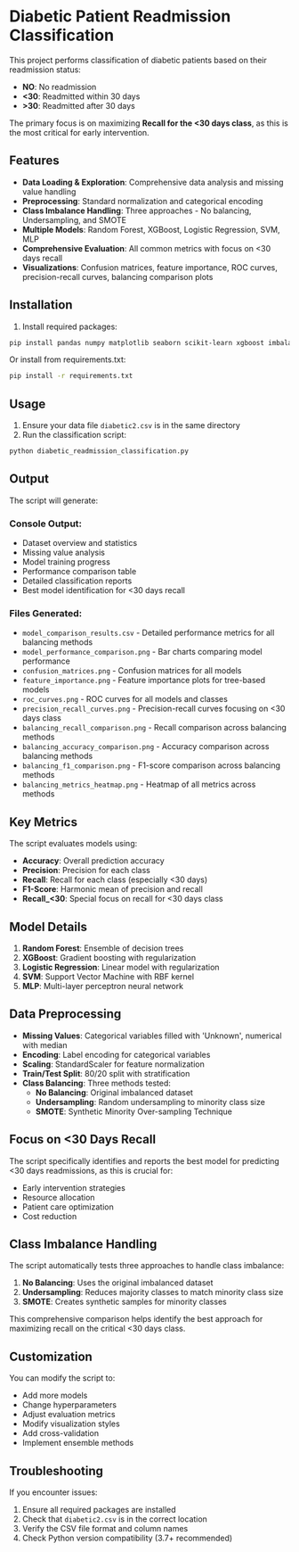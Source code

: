 # Diabetic Patient Readmission Classification

This project performs classification of diabetic patients based on their readmission status:
- **NO**: No readmission
- **<30**: Readmitted within 30 days  
- **>30**: Readmitted after 30 days

The primary focus is on maximizing **Recall for the <30 days class**, as this is the most critical for early intervention.

## Features

- **Data Loading & Exploration**: Comprehensive data analysis and missing value handling
- **Preprocessing**: Standard normalization and categorical encoding
- **Class Imbalance Handling**: Three approaches - No balancing, Undersampling, and SMOTE
- **Multiple Models**: Random Forest, XGBoost, Logistic Regression, SVM, MLP
- **Comprehensive Evaluation**: All common metrics with focus on <30 days recall
- **Visualizations**: Confusion matrices, feature importance, ROC curves, precision-recall curves, balancing comparison plots

## Installation

1. Install required packages:
```bash
pip install pandas numpy matplotlib seaborn scikit-learn xgboost imbalanced-learn
```

Or install from requirements.txt:
```bash
pip install -r requirements.txt
```

## Usage

1. Ensure your data file `diabetic2.csv` is in the same directory
2. Run the classification script:
```bash
python diabetic_readmission_classification.py
```

## Output

The script will generate:

### Console Output:
- Dataset overview and statistics
- Missing value analysis
- Model training progress
- Performance comparison table
- Detailed classification reports
- Best model identification for <30 days recall

### Files Generated:
- `model_comparison_results.csv` - Detailed performance metrics for all balancing methods
- `model_performance_comparison.png` - Bar charts comparing model performance
- `confusion_matrices.png` - Confusion matrices for all models
- `feature_importance.png` - Feature importance plots for tree-based models
- `roc_curves.png` - ROC curves for all models and classes
- `precision_recall_curves.png` - Precision-recall curves focusing on <30 days class
- `balancing_recall_comparison.png` - Recall comparison across balancing methods
- `balancing_accuracy_comparison.png` - Accuracy comparison across balancing methods
- `balancing_f1_comparison.png` - F1-score comparison across balancing methods
- `balancing_metrics_heatmap.png` - Heatmap of all metrics across methods

## Key Metrics

The script evaluates models using:
- **Accuracy**: Overall prediction accuracy
- **Precision**: Precision for each class
- **Recall**: Recall for each class (especially <30 days)
- **F1-Score**: Harmonic mean of precision and recall
- **Recall_<30**: Special focus on recall for <30 days class

## Model Details

1. **Random Forest**: Ensemble of decision trees
2. **XGBoost**: Gradient boosting with regularization
3. **Logistic Regression**: Linear model with regularization
4. **SVM**: Support Vector Machine with RBF kernel
5. **MLP**: Multi-layer perceptron neural network

## Data Preprocessing

- **Missing Values**: Categorical variables filled with 'Unknown', numerical with median
- **Encoding**: Label encoding for categorical variables
- **Scaling**: StandardScaler for feature normalization
- **Train/Test Split**: 80/20 split with stratification
- **Class Balancing**: Three methods tested:
  - **No Balancing**: Original imbalanced dataset
  - **Undersampling**: Random undersampling to minority class size
  - **SMOTE**: Synthetic Minority Over-sampling Technique

## Focus on <30 Days Recall

The script specifically identifies and reports the best model for predicting <30 days readmissions, as this is crucial for:
- Early intervention strategies
- Resource allocation
- Patient care optimization
- Cost reduction

## Class Imbalance Handling

The script automatically tests three approaches to handle class imbalance:

1. **No Balancing**: Uses the original imbalanced dataset
2. **Undersampling**: Reduces majority classes to match minority class size
3. **SMOTE**: Creates synthetic samples for minority classes

This comprehensive comparison helps identify the best approach for maximizing recall on the critical <30 days class.

## Customization

You can modify the script to:
- Add more models
- Change hyperparameters
- Adjust evaluation metrics
- Modify visualization styles
- Add cross-validation
- Implement ensemble methods

## Troubleshooting

If you encounter issues:
1. Ensure all required packages are installed
2. Check that `diabetic2.csv` is in the correct location
3. Verify the CSV file format and column names
4. Check Python version compatibility (3.7+ recommended) 